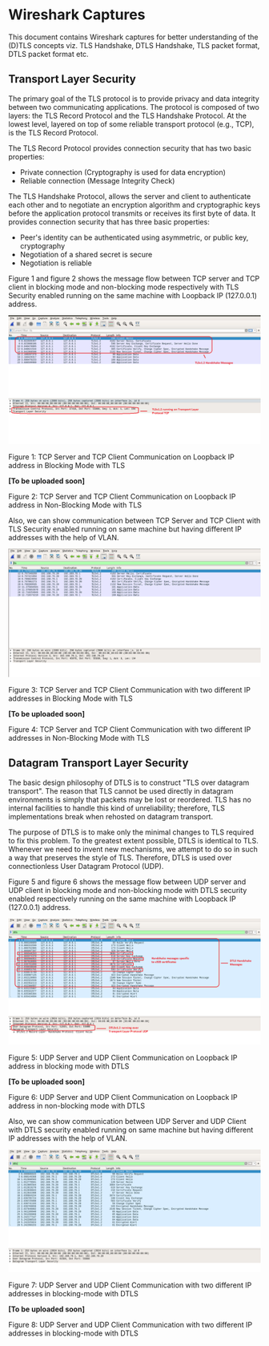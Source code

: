 # Wireshark Captures

This document contains Wireshark captures for better understanding of the (D)TLS concepts viz. TLS Handshake, DTLS Handshake, TLS packet format, DTLS packet format etc.

## Transport Layer Security

The primary goal of the TLS protocol is to provide privacy and data integrity between two communicating applications.  The protocol is composed of two layers: the TLS Record Protocol and the TLS Handshake Protocol.  At the lowest level, layered on top of some reliable transport protocol (e.g., TCP), is the TLS Record Protocol.

The TLS Record Protocol provides connection security that has two basic properties:
  * Private connection (Cryptography is used for data encryption)
  * Reliable connection (Message Integrity Check)

The TLS Handshake Protocol, allows the server and client to authenticate each other and to negotiate an encryption algorithm and cryptographic keys before the application protocol transmits or receives its first byte of data. It provides connection security that has three basic properties:
  * Peer's identity can be authenticated using asymmetric, or public key, cryptography
  * Negotiation of a shared secret is secure
  * Negotiation is reliable

Figure 1 and figure 2 shows the message flow between TCP server and TCP client in blocking mode and non-blocking mode respectively with TLS Security enabled running on the same machine with Loopback IP (127.0.0.1) address.


![Figure 1: TCP Server and TCP Client Communication on Loopback IP address in Blocking Mode with TLS](Images/tls_blocking.png)


Figure 1: TCP Server and TCP Client Communication on Loopback IP address in Blocking Mode with TLS


**[To be uploaded soon]**

Figure 2: TCP Server and TCP Client Communication on Loopback IP address in Non-Blocking Mode with TLS

Also, we can show communication between TCP Server and TCP Client with TLS Security enabled running on same machine but having different IP addresses with the help of VLAN.


![Figure 3: TCP Server and TCP Client Communication with two different IP addresses in Blocking Mode with TLS](Images/tls_blocking_vlan.png)

Figure 3: TCP Server and TCP Client Communication with two different IP addresses in Blocking Mode with TLS


**[To be uploaded soon]**

Figure 4: TCP Server and TCP Client Communication with two different IP addresses in Non-Blocking Mode with TLS


## Datagram Transport Layer Security

The basic design philosophy of DTLS is to construct "TLS over datagram transport".  The reason that TLS cannot be used directly in datagram environments is simply that packets may be lost or reordered. TLS has no internal facilities to handle this kind of unreliability; therefore, TLS implementations break when rehosted on datagram transport.

The purpose of DTLS is to make only the minimal changes to TLS required to fix this problem.  To the greatest extent possible, DTLS is identical to TLS.  Whenever we need to invent new mechanisms, we attempt to do so in such a way that preserves the style of TLS. Therefore, DTLS is used over connectionless User Datagram Protocol (UDP).

Figure 5 and figure 6 shows the message flow between UDP server and UDP client in blocking mode and non-blocking mode with DTLS security enabled respectively running on the same machine with Loopback IP (127.0.0.1) address.


![Figure 5: UDP Server and UDP Client Communication on Loopback IP address in blocking mode with DTLS](Images/dtls_blocking.png)

Figure 5: UDP Server and UDP Client Communication on Loopback IP address in blocking mode with DTLS



**[To be uploaded soon]**

Figure 6: UDP Server and UDP Client Communication on Loopback IP address in non-blocking mode with DTLS

Also, we can show communication between UDP Server and UDP Client with DTLS security enabled running on same machine but having different IP addresses with the help of VLAN.



![Figure 7: UDP Server and UDP Client Communication with two different IP addresses in blocking-mode with DTLS](Images/dtls_blocking_vlan.png)

Figure 7: UDP Server and UDP Client Communication with two different IP addresses in blocking-mode with DTLS



**[To be uploaded soon]**

Figure 8: UDP Server and UDP Client Communication with two different IP addresses in blocking-mode with DTLS
